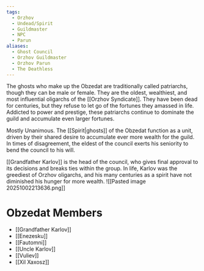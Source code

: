 ```yaml
---
tags:
  - Orzhov
  - Undead/Spirit
  - Guildmaster
  - NPC
  - Parun
aliases:
  - Ghost Council
  - Orzhov Guildmaster
  - Orzhov Parun
  - The Deathless
---
```

The ghosts who make up the Obzedat are traditionally called patriarchs, though they can be male or female. They are the oldest, wealthiest, and most influential oligarchs of the [[Orzhov Syndicate]]. They have been dead for centuries, but they refuse to let go of the fortunes they amassed in life. Addicted to power and prestige, these patriarchs continue to dominate the guild and accumulate even larger fortunes.

Mostly Unanimous. The [[Spirit|ghosts]] of the Obzedat function as a unit, driven by their shared desire to accumulate ever more wealth for the guild. In times of disagreement, the eldest of the council exerts his seniority to bend the council to his will.

[[Grandfather Karlov]] is the head of the council, who gives final approval to its decisions and breaks ties within the group. In life, Karlov was the greediest of Orzhov oligarchs, and his many centuries as a spirit have not diminished his hunger for more wealth.
![[Pasted image 20251002213636.png]]
# Obzedat Members
- [[Grandfather Karlov]]
- [[Enezesku]]
- [[Fautomni]]
- [[Uncle Karlov]]
- [[Vuliev]]
- [[Xil Xaxosz]]